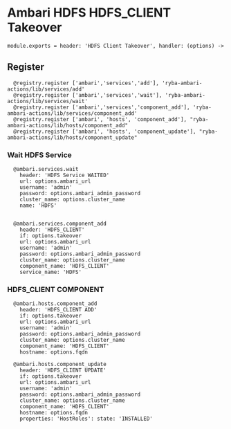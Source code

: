 
# Ambari HDFS HDFS_CLIENT Takeover

    module.exports = header: 'HDFS Client Takeover', handler: (options) ->

## Register

      @registry.register ['ambari','services','add'], 'ryba-ambari-actions/lib/services/add'
      @registry.register ['ambari','services','wait'], 'ryba-ambari-actions/lib/services/wait'
      @registry.register ['ambari','services','component_add'], 'ryba-ambari-actions/lib/services/component_add'
      @registry.register ['ambari', 'hosts', 'component_add'], "ryba-ambari-actions/lib/hosts/component_add"
      @registry.register ['ambari', 'hosts', 'component_update'], "ryba-ambari-actions/lib/hosts/component_update"

### Wait HDFS Service


      @ambari.services.wait
        header: 'HDFS Service WAITED'
        url: options.ambari_url
        username: 'admin'
        password: options.ambari_admin_password
        cluster_name: options.cluster_name
        name: 'HDFS'


      @ambari.services.component_add
        header: 'HDFS_CLIENT'
        if: options.takeover
        url: options.ambari_url
        username: 'admin'
        password: options.ambari_admin_password
        cluster_name: options.cluster_name
        component_name: 'HDFS_CLIENT'
        service_name: 'HDFS'


### HDFS_CLIENT COMPONENT

      @ambari.hosts.component_add
        header: 'HDFS_CLIENT ADD'
        if: options.takeover
        url: options.ambari_url
        username: 'admin'
        password: options.ambari_admin_password
        cluster_name: options.cluster_name
        component_name: 'HDFS_CLIENT'
        hostname: options.fqdn

      @ambari.hosts.component_update
        header: 'HDFS_CLIENT UPDATE'
        if: options.takeover
        url: options.ambari_url
        username: 'admin'
        password: options.ambari_admin_password
        cluster_name: options.cluster_name
        component_name: 'HDFS_CLIENT'
        hostname: options.fqdn
        properties: 'HostRoles': state: 'INSTALLED'


